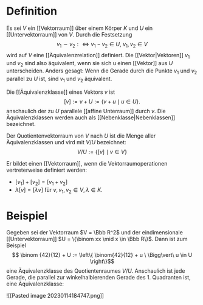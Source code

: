 # Definition
Es sei $V$ ein [[Vektorraum]] über einem Körper $K$ und $U$ ein [[Untervektorraum]] von $V$. Durch die Festsetzung
$$ v_1 \sim v_2 : \iff v_1 - v_2 \in U,\ v_1, v_2 \in V $$
wird auf $V$ eine [[Äquivalenzrelation]] definiert.
Die [[Vektor|Vektoren]] $v_1$ und $v_2$ sind also äquivalent, wenn sie sich u einen [[Vektor]] aus $U$ unterscheiden. Anders gesagt: Wenn die Gerade durch die Punkte $v_1$ und $v_2$ parallel zu $U$ ist, sind $v_1$ und $v_2$ äquivalent.

Die [[Äquivalenzklasse]] eines Vektors $v$ ist
$$[v] := v+U := \{v+u \mid u \in U\}.$$
anschaulich der zu $U$ parallele [[affine Unterraum]] durch $v$. Die Äquivalenzklassen werden auch als [[Nebenklasse|Nebenklassen]] bezeichnet.

Der Quotientenvektorraum von $V$ nach $U$ ist die Menge aller Äquivalenzklassen und vird mit $V/U$ bezeichnet:
$$V/U := \{[v] \mid v \in V\}$$

Er bildet einen [[Vektorraum]], wenn die Vektorraumoperationen vertreterweise definiert werden:
- $[v_1] + [v_2] = [v_1 + v_2]$
- $\lambda [v] = [\lambda v]$
für $v, v_1, v_2 \in V, \lambda \in K.$

# Beispiel
Gegeben sei der Vektorraum $V = \Bbb R^2$ und der eindimensionale [[Untervektorraum]] $U = \{\binom xx \mid x \in \Bbb R\}$. Dann ist zum Beispiel
$$ \binom {42}{12} + U := \left\{ \binom{42}{12} + u \ \Bigg\vert\  u \in U \right\}$$
eine Äquivalenzklasse des Quotientenraumes $V/U$.
Anschaulich ist jede Gerade, die parallel zur winkelhalbierenden Gerade des 1. Quadranten ist, eine Äquivalenzklasse:

![[Pasted image 20230114184747.png]]